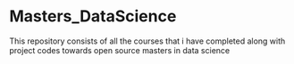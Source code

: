 # Masters_DataScience
This repository consists of all the courses that i have completed along with project codes towards open source masters in data science
